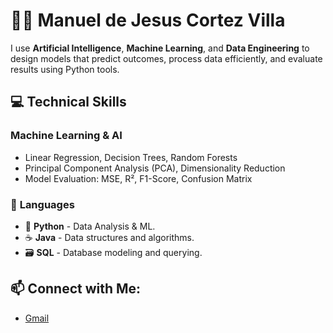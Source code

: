 # 👨‍💻 Manuel de Jesus Cortez Villa

I use **Artificial Intelligence**, **Machine Learning**, and **Data Engineering** to design models that predict outcomes, process data efficiently, and evaluate results using Python tools.

## 💻 **Technical Skills**

### **Machine Learning & AI**

- Linear Regression, Decision Trees, Random Forests
- Principal Component Analysis (PCA), Dimensionality Reduction
- Model Evaluation: MSE, R², F1-Score, Confusion Matrix

### 🔧 **Languages**
- 🐍 **Python** - Data Analysis & ML.
- ☕ **Java** - Data structures and algorithms.
- 🗃️ **SQL** - Database modeling and querying.

## 📫 **Connect with Me:**
- [Gmail](mailto:mdjesuscv@gmail.com)
